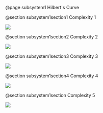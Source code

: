 @page subsystem1 Hilbert's Curve

@section subsystem1section1 Complexity 1

![](curve1.jpeg)

@section subsystem1section2 Complexity 2

![](curve2.jpeg)


@section subsystem1section3 Complexity 3

![](curve3.jpeg)


@section subsystem1section4 Complexity 4

![](curve4.jpeg)


@section subsystem1section Complexity 5

![](curve5.jpeg)

